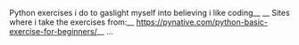 Python exercises i do to gaslight myself into believing i like coding__
__
Sites where i take the exercises from:__
  https://pynative.com/python-basic-exercise-for-beginners/__
  ...

